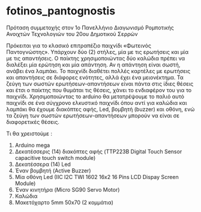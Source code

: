 # fotinos_pantognostis
Πρόταση συμμετοχής στον 1ο Πανελλήνιο Διαγωνισμό Ρομποτικής Ανοιχτών Τεχνολογιών του 20ου Δημοτικού Σερρών

Πρόκειται για το κλασικό επιτραπέζιο παιχνίδι «Φωτεινός Παντογνώστης». Υπάρχουν δύο (2) στήλες, μία με τις ερωτήσεις και μία με τις απαντήσεις. Ο παίκτης χρησιμοποιώντας δύο καλώδια πρέπει να διαλέξει μία ερώτηση και μία απάντηση. Αν η απάντηση είναι σωστή, ανάβει ένα λαμπάκι. Το παιχνίδι διαθέτει πολλές καρτέλες με ερωτήσεις και απαντήσεις σε διάφορες ενότητες, αλλά έχει ένα μειονέκτημα. Τα ζεύγη των σωστών ερωτήσεων-απαντήσεων είναι πάντα στις ίδιες θέσεις και έτσι ο παίκτης που θυμάται τις θέσεις, χάνει το ενδιαφέρον του για το παιχνίδι. 
Χρησιμοποιώντας το arduino θα μετατρέψουμε το παλιό αυτό παιχνίδι σε ένα σύγχρονο ελκυστικό παιχνίδι όπου αντί για καλώδια και λαμπάκι θα έχουμε διακόπτες αφής, Led, βομβητή (buzzer) και οθόνη, ενώ  τα ζεύγη των σωστών  ερωτήσεων-απαντήσεων μπορούν να είναι σε διαφορετικές θέσεις.

Τι θα χρειστούμε :
1. Arduino mega 
2. Δεκατέσσερις (14) διακόπτες αφής (TTP223B Digital Touch Sensor capacitive touch switch module)
3. Δεκατέσσερα (14) Led
4. Έναν βομβητή (Active Buzzer)
5. Μία οθόνη Led (IIC I2C TWI 1602 16x2 16 Pins LCD Dispay Screen Module)
6. Έναν κινητήρα (Micro SG90 Servo Motor)
7. Καλώδια
8. Μακετόχαρτο 5mm 50x70 (2 κομμάτια)
